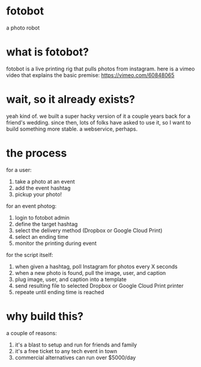# fotobot
a photo robot

# what is fotobot?
fotobot is a live printing rig that pulls photos from instagram. here is a vimeo video that explains the basic premise: https://vimeo.com/60848065

# wait, so it already exists?
yeah kind of. we built a super hacky version of it a couple years back for a friend's wedding. since then, lots of folks have asked to use it, so I want to build something more stable. a webservice, perhaps.

# the process
for a user:

1. take a photo at an event
2. add the event hashtag
3. pickup your photo!

for an event photog:

1. login to fotobot admin
2. define the target hashtag
3. select the delivery method (Dropbox or Google Cloud Print)
4. select an ending time
5. monitor the printing during event

for the script itself:

1. when given a hashtag, poll Instagram for photos every X seconds
2. when a new photo is found, pull the image, user, and caption
3. plug image, user, and caption into a template
4. send resulting file to selected Dropbox or Google Cloud Print printer
5. repeate until ending time is reached

# why build this?
a couple of reasons:

1. it's a blast to setup and run for friends and family
2. it's a free ticket to any tech event in town
3. commercial alternatives can run over $5000/day
